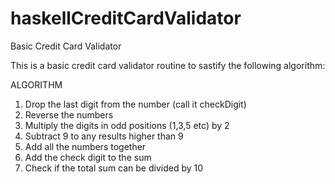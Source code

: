 # haskellCreditCardValidator
Basic Credit Card Validator 

This is a basic credit card validator routine to sastify the following algorithm:

ALGORITHM
1. Drop the last digit from the number (call it checkDigit)
2. Reverse the numbers
3. Multiply the digits in odd positions (1,3,5 etc) by 2
4. Subtract 9 to any results higher than 9
5. Add all the numbers together
6. Add the check digit to the sum
7. Check if the total sum can be divided by 10
